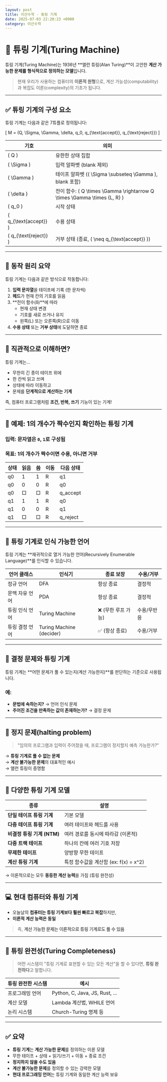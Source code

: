 ```yaml
---
layout: post
title: 이산수학 - 튜링 기계
date: 2025-07-03 22:20:23 +0900
category: 이산수학
---
```

# 🧠 튜링 기계(Turing Machine)

튜링 기계(Turing Machine)는 1936년 **앨런 튜링(Alan Turing)**이 고안한 **계산 가능한 문제를 형식적으로 정의하는 모델**입니다.

> 현재 우리가 사용하는 컴퓨터의 **이론적 원형**으로, 계산 가능성(computability)과 복잡도 이론(complexity)의 기초가 됩니다.

---

## ✅ 튜링 기계의 구성 요소

튜링 기계는 다음과 같은 7튜플로 정의됩니다:

\[
M = (Q, \Sigma, \Gamma, \delta, q_0, q_{\text{accept}}, q_{\text{reject}})
\]

| 기호 | 의미 |
|------|------|
| \( Q \) | 유한한 상태 집합 |
| \( \Sigma \) | 입력 알파벳 (blank 제외) |
| \( \Gamma \) | 테이프 알파벳 (\( \Sigma \subseteq \Gamma \), blank 포함) |
| \( \delta \) | 전이 함수: \( Q \times \Gamma \rightarrow Q \times \Gamma \times \{L, R\} \) |
| \( q_0 \) | 시작 상태 |
| \( q_{\text{accept}} \) | 수용 상태 |
| \( q_{\text{reject}} \) | 거부 상태 (종료, \( \neq q_{\text{accept}} \)) |

---

## 🧾 동작 원리 요약

튜링 기계는 다음과 같은 방식으로 작동합니다:

1. **입력 문자열**을 테이프에 기록 (한 문자씩)
2. **헤드**가 현재 칸의 기호를 읽음
3. **전이 함수(δ)**에 따라
   - 현재 상태 변경
   - 기호를 새로 쓰거나 유지
   - 왼쪽(L) 또는 오른쪽(R)으로 이동
4. **수용 상태** 또는 **거부 상태**에 도달하면 종료

---

## 🎯 직관적으로 이해하면?

튜링 기계는...

- 무한히 긴 종이 테이프 위에
- 한 칸씩 읽고 쓰며
- 상태에 따라 이동하고
- 문제를 **단계적으로 계산하는 기계**

즉, 컴퓨터 프로그램처럼 **조건, 반복, 쓰기** 기능이 있는 기계!

---

## 📘 예제: 1의 개수가 짝수인지 확인하는 튜링 기계

### 입력: 문자열은 `0`, `1`로 구성됨  
### 목표: 1의 개수가 짝수이면 수용, 아니면 거부

| 상태 | 읽음 | 씀 | 이동 | 다음 상태 |
|------|------|----|------|------------|
| q0   | 1    | 1  | R    | q1         |
| q0   | 0    | 0  | R    | q0         |
| q0   | □    | □  | R    | q_accept   |
| q1   | 1    | 1  | R    | q0         |
| q1   | 0    | 0  | R    | q1         |
| q1   | □    | □  | R    | q_reject   |

---

## 🧮 튜링 기계로 인식 가능한 언어

튜링 기계는 **재귀적으로 열거 가능한 언어(Recursively Enumerable Language)**를 인식할 수 있습니다.

| 언어 클래스 | 인식기 | 종료 보장 | 수용/거부 |
|-------------|--------|------------|------------|
| 정규 언어 | DFA | 항상 종료 | 결정적 |
| 문맥 자유 언어 | PDA | 항상 종료 | 결정적 |
| 튜링 인식 언어 | Turing Machine | ❌ (무한 루프 가능) | 수용/무반응 |
| 튜링 결정 언어 | Turing Machine (decider) | ✅ (항상 종료) | 수용/거부 |

---

## 🧩 결정 문제와 튜링 기계

튜링 기계는 **어떤 문제가 풀 수 있는지(계산 가능한지)**를 판단하는 기준으로 사용됩니다.

### 예:
- **문법에 속하는지?** → 언어 인식 문제  
- **주어진 조건을 만족하는 값이 존재하는가?** → 결정 문제

---

## 🛑 정지 문제(halting problem)

> "임의의 프로그램과 입력이 주어졌을 때, 프로그램이 정지할지 예측 가능한가?"

→ **튜링 기계로 풀 수 없는 문제**  
→ **계산 불가능한 문제**의 대표적인 예시  
→ 앨런 튜링이 증명함

---

## 🔄 다양한 튜링 기계 모델

| 종류 | 설명 |
|------|------|
| **단일 테이프 튜링 기계** | 기본 모델 |
| **다중 테이프 튜링 기계** | 여러 테이프와 헤드를 사용 |
| **비결정 튜링 기계 (NTM)** | 여러 경로를 동시에 따라감 (이론적) |
| **다중 트랙 테이프** | 하나의 칸에 여러 기호 저장 |
| **무제한 테이프** | 양방향 무한 테이프 |
| **계산 튜링 기계** | 특정 함수값을 계산함 (ex: f(x) = x^2) |

→ 이론적으로는 모두 **동등한 계산 능력**을 가짐 (튜링 완전성)

---

## 💻 현대 컴퓨터와 튜링 기계

- 오늘날의 **컴퓨터는 튜링 기계보다 훨씬 빠르고 복잡**하지만,  
- **이론적 계산 능력은 동일**

> 즉, **계산 가능한 문제는 이론적으로 튜링 기계로도 풀 수 있음**

---

## 🧠 튜링 완전성(Turing Completeness)

> 어떤 시스템이 "튜링 기계로 표현할 수 있는 모든 계산"을 할 수 있다면, **튜링 완전하다**고 말합니다.

| 튜링 완전한 시스템 | 예시 |
|-------------------|------|
| 프로그래밍 언어 | Python, C, Java, JS, Rust, ... |
| 계산 모델 | Lambda 계산법, WHILE 언어 |
| 논리 시스템 | Church-Turing 명제 등 |

---

## ✅ 요약

- **튜링 기계**는 **계산 가능한 문제**를 정의하는 이론 모델
- 무한 테이프 + 상태 + 읽기/쓰기 + 이동 + 종료 조건
- **정지하지 않을 수도 있음**
- **계산 불가능한 문제**를 정의할 수 있는 강력한 모델
- **현대 프로그래밍 언어**는 튜링 기계와 동일한 계산 능력 보유